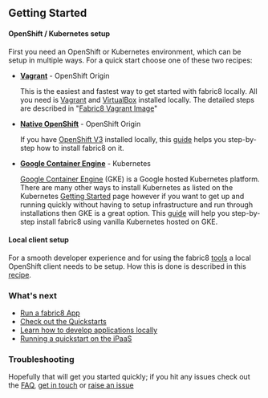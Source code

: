 ## Getting Started

#### OpenShift / Kubernetes setup

First you need an OpenShift or Kubernetes environment, which can be setup in multiple ways. For a quick start choose one
of these two recipes:

* [**Vagrant**](vagrant.html) - OpenShift Origin

  This is the easiest and fastest way to get started with fabric8 locally.
  All you need is [Vagrant](https://www.vagrantup.com/) and [VirtualBox](https://www.virtualbox.org/) installed locally.
  The detailed steps are described in "[Fabric8 Vagrant Image](vagrant.html)"

* [**Native OpenShift**](openshift.html) - OpenShift Origin

  If you have [OpenShift V3](http://www.openshift.com) installed locally,
  this [guide](openshift.html) helps you step-by-step how to install fabric8 on it.

* [**Google Container Engine**](gke.html) - Kubernetes

  [Google Container Engine](https://cloud.google.com/container-engine/) (GKE) is a Google hosted Kubernetes platform.  There are many other ways to install Kubernetes as listed on the Kubernetes [Getting Started](http://kubernetes.io/gettingstarted/) page however if you want to get up and running quickly without having to setup infrastructure and run through installations then GKE is a great option.  This [guide](gke.html) will help you step-by-step install fabric8 using vanilla Kubernetes hosted on GKE.


#### Local client setup

For a smooth developer experience and for using the fabric8 [tools](../tools.html) a local OpenShift client needs to be setup.
How this is done is described in this [recipe](local.html).

### What's next

* [Run a fabric8 App](apps.html)
* [Check out the Quickstarts](../quickstarts.html)
* [Learn how to develop applications locally](develop.html)
* [Running a quickstart on the iPaaS](example.html)

### Troubleshooting

Hopefully that will get you started quickly; if you hit any issues check out the [FAQ](http://fabric8.io/guide/FAQ.html), [get in touch](http://fabric8.io/community/index.html) or [raise an issue](https://github.com/fabric8io/fabric8/issues)
